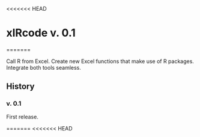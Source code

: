 <<<<<<< HEAD
# xlRcode v. 0.1
=======

Call R from Excel. Create new Excel functions that make use of R packages. Integrate both tools seamless.

## History

### v. 0.1
First release.

=======
<<<<<<< HEAD